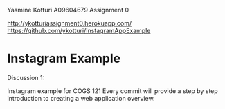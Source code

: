 Yasmine Kotturi
A09604679
Assignment 0

http://ykotturiassignment0.herokuapp.com/
https://github.com/ykotturi/InstagramAppExample




Instagram Example
===========

Discussion 1:

Instagram example for COGS 121
Every commit will provide a step by step introduction to creating a web application overview.
